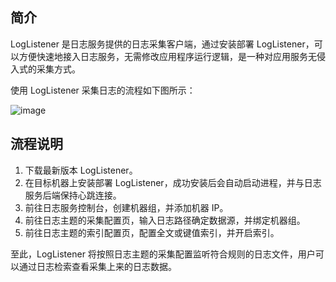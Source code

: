 ## 简介

LogListener 是日志服务提供的日志采集客户端，通过安装部署 LogListener，可以方便快速地接入日志服务，无需修改应用程序运行逻辑，是一种对应用服务无侵入式的采集方式。

使用 LogListener 采集日志的流程如下图所示：

![image](https://main.qcloudimg.com/raw/43ddc189f8e4019616fbd1d6e1502a8e.jpg)

## 流程说明

1. 下载最新版本 LogListener。
2. 在目标机器上安装部署 LogListener，成功安装后会自动启动进程，并与日志服务后端保持心跳连接。
3. 前往日志服务控制台，创建机器组，并添加机器 IP。
4. 前往日志主题的采集配置页，输入日志路径确定数据源，并绑定机器组。
5. 前往日志主题的索引配置页，配置全文或键值索引，并开启索引。

至此，LogListener 将按照日志主题的采集配置监听符合规则的日志文件，用户可以通过日志检索查看采集上来的日志数据。

